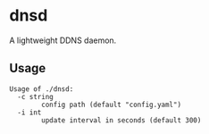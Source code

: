 # dnsd

A lightweight DDNS daemon.

## Usage

```shell
Usage of ./dnsd:
  -c string
        config path (default "config.yaml")
  -i int
        update interval in seconds (default 300)
```
